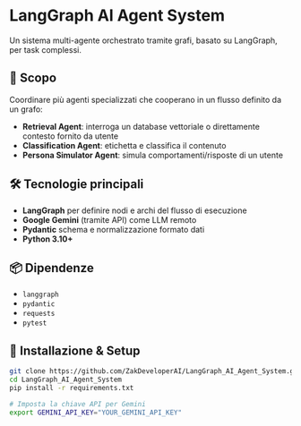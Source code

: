 # LangGraph AI Agent System

Un sistema multi-agente orchestrato tramite grafi, basato su LangGraph, per task complessi.

## 🎯 Scopo
Coordinare più agenti specializzati che cooperano in un flusso definito da un grafo:
- **Retrieval Agent**: interroga un database vettoriale o direttamente contesto fornito da utente
- **Classification Agent**: etichetta e classifica il contenuto
- **Persona Simulator Agent**: simula comportamenti/risposte di un utente

## 🛠 Tecnologie principali
- **LangGraph** per definire nodi e archi del flusso di esecuzione
- **Google Gemini** (tramite API) come LLM remoto
- **Pydantic** schema e normalizzazione formato dati
- **Python 3.10+**

## 📦 Dipendenze
- `langgraph`
- `pydantic`
- `requests`
- `pytest`

## 🚀 Installazione & Setup
```bash
git clone https://github.com/ZakDeveloperAI/LangGraph_AI_Agent_System.git
cd LangGraph_AI_Agent_System
pip install -r requirements.txt

# Imposta la chiave API per Gemini
export GEMINI_API_KEY="YOUR_GEMINI_API_KEY"

